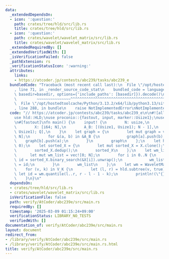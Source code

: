 ```yaml
---
data:
  _extendedDependsOn:
  - icon: ':question:'
    path: crates/tree/hld/src/lib.rs
    title: crates/tree/hld/src/lib.rs
  - icon: ':question:'
    path: crates/wavelet/wavelet_matrix/src/lib.rs
    title: crates/wavelet/wavelet_matrix/src/lib.rs
  _extendedRequiredBy: []
  _extendedVerifiedWith: []
  _isVerificationFailed: false
  _pathExtension: rs
  _verificationStatusIcon: ':warning:'
  attributes:
    links:
    - https://atcoder.jp/contests/abc239/tasks/abc239_e
  bundledCode: "Traceback (most recent call last):\n  File \"/opt/hostedtoolcache/Python/3.13.2/x64/lib/python3.13/site-packages/onlinejudge_verify/documentation/build.py\"\
    , line 71, in _render_source_code_stat\n    bundled_code = language.bundle(stat.path,\
    \ basedir=basedir, options={'include_paths': [basedir]}).decode()\n          \
    \         ~~~~~~~~~~~~~~~^^^^^^^^^^^^^^^^^^^^^^^^^^^^^^^^^^^^^^^^^^^^^^^^^^^^^^^^^^^^^^^^^^\n\
    \  File \"/opt/hostedtoolcache/Python/3.13.2/x64/lib/python3.13/site-packages/onlinejudge_verify/languages/rust.py\"\
    , line 288, in bundle\n    raise NotImplementedError\nNotImplementedError\n"
  code: "// https://atcoder.jp/contests/abc239/tasks/abc239_e\n\n#![allow(non_snake_case)]\n\
    use hld::HLD;\nuse proconio::{fastout, input, marker::Usize1};\nuse wavelet_matrix::WaveletMatrix;\n\
    \n#[fastout]\nfn main() {\n    input! {\n        N: usize,\n        Q: usize,\n\
    \        X: [i64; N],\n        A_B: [(Usize1, Usize1); N - 1],\n        V_K: [(Usize1,\
    \ Usize1); Q],\n    }\n    let graph = {\n        let mut graph = vec![vec![];\
    \ N];\n        for &(a, b) in &A_B {\n            graph[a].push(b);\n        \
    \    graph[b].push(a);\n        }\n        graph\n    };\n    let hld = HLD::new(graph,\
    \ 0);\n    let sorted_X = {\n        let mut sorted_X = X.clone();\n        sorted_X.sort();\n\
    \        sorted_X.dedup();\n        sorted_X\n    };\n    let wm_list = {\n  \
    \      let mut wm_list = vec![0; N];\n        for i in 0..N {\n            let\
    \ id = sorted_X.binary_search(&X[i]).unwrap();\n            wm_list[hld.hld_in[i]]\
    \ = id;\n        }\n        wm_list\n    };\n    let wm = WaveletMatrix::new(&wm_list);\n\
    \    for (v, k) in V_K {\n        let (l, r) = hld.subtree(v, true);\n       \
    \ let id = wm.quantile(l..r, r - l - 1 - k);\n        println!(\"{}\", sorted_X[id]);\n\
    \    }\n}\n"
  dependsOn:
  - crates/tree/hld/src/lib.rs
  - crates/wavelet/wavelet_matrix/src/lib.rs
  isVerificationFile: false
  path: verify/AtCoder/abc239e/src/main.rs
  requiredBy: []
  timestamp: '2025-03-09 01:15:24+09:00'
  verificationStatus: LIBRARY_NO_TESTS
  verifiedWith: []
documentation_of: verify/AtCoder/abc239e/src/main.rs
layout: document
redirect_from:
- /library/verify/AtCoder/abc239e/src/main.rs
- /library/verify/AtCoder/abc239e/src/main.rs.html
title: verify/AtCoder/abc239e/src/main.rs
---
```

